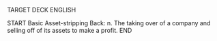 TARGET DECK
ENGLISH

START
Basic
Asset-stripping
Back: n. The taking over of a company and selling off of its assets to make a profit.
END
